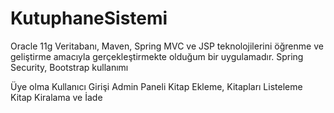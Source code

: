 # KutuphaneSistemi

Oracle 11g Veritabanı, Maven, Spring MVC ve JSP teknolojilerini öğrenme ve geliştirme amacıyla gerçekleştirmekte olduğum bir uygulamadır.
Spring Security, Bootstrap kullanımı


Üye olma
Kullanıcı Girişi
Admin Paneli
Kitap Ekleme, Kitapları Listeleme
Kitap Kiralama ve İade

